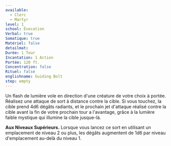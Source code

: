 ```yaml
---
available:
  - Clerc
  - Martyr
level: 1
school: Évocation
Verbal: true
Somatique: true
Matériel: false
detailmat:
Durée: 1 Tour
Incantation: 1 Action
Portée: 120 ft.
Concentration: false
Rituel: false
englishname: Guiding Bolt
step: empty
---
```

Un flash de lumière vole en direction d'une créature de votre choix à portée. Réalisez une attaque de sort à distance contre la cible. Si vous touchez, la cible prend 4d6 dégâts radiants, et le prochain jet d'attaque réalisé contre la cible avant la fin de votre prochain tour a l'avantage, grâce à la lumière faible mystique qui illumine la cible jusque-là.

**Aux Niveaux Supérieurs.** Lorsque vous lancez ce sort en utilisant un emplacement de niveau 2 ou plus, les dégâts augmentent de 1d6 par niveau d'emplacement au-delà du niveau 1.

